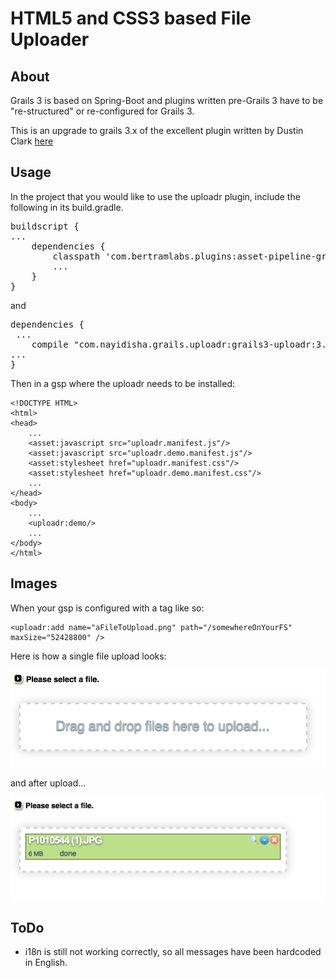 HTML5 and CSS3 based File Uploader
==================================


## About

Grails 3 is based on Spring-Boot and plugins written pre-Grails 3 have to be "re-structured" or re-configured for Grails 3.

This is an upgrade to grails 3.x of the excellent plugin written by Dustin Clark [here](https://github.com/dustindclark/grails-uploadr/blob/master/README.md)

## Usage
In the project that you would like to use the uploadr plugin, include the following in its build.gradle.

<pre>
buildscript {
...
    dependencies {
        classpath 'com.bertramlabs.plugins:asset-pipeline-gradle:2.5.0'
        ...
    }
}
</pre>

and

<pre>
dependencies {
 ...
    compile "com.nayidisha.grails.uploadr:grails3-uploadr:3.0"
...
}
</pre>

Then in a gsp where the uploadr needs to be installed:

    <!DOCTYPE HTML>
    <html>
    <head>
        ...
        <asset:javascript src="uploadr.manifest.js"/>
        <asset:javascript src="uploadr.demo.manifest.js"/>
        <asset:stylesheet href="uploadr.manifest.css"/>
        <asset:stylesheet href="uploadr.demo.manifest.css"/>
        ...
    </head>
    <body>
        ...
        <uploadr:demo/>
        ...
    </body>
    </html>

## Images

When your gsp is configured with a tag like so:

    <uploadr:add name="aFileToUpload.png" path="/somewhereOnYourFS" maxSize="52428800" />

Here is how a single file upload looks:

![uploadImage](uploadbefore.png)

and after upload...

![uploadImage](upload.png)

## ToDo

- i18n is still not working correctly, so all messages have been hardcoded in English.

